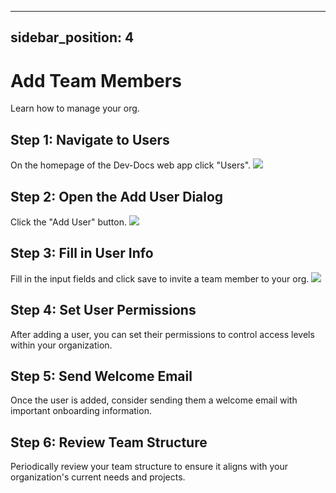 

  ---
sidebar_position: 4
---

# Add Team Members

Learn how to manage your org.

## Step 1: Navigate to Users

On the homepage of the Dev-Docs web app click "Users".
![](/img/add_team_members/step_1.png)

## Step 2: Open the Add User Dialog

Click the "Add User" button.
![](/img/add_team_members/step_2.png)

## Step 3: Fill in User Info

Fill in the input fields and click save to invite a team member to your org. 
![](/img/add_team_members/step_3.png)

## Step 4: Set User Permissions

After adding a user, you can set their permissions to control access levels within your organization.

## Step 5: Send Welcome Email

Once the user is added, consider sending them a welcome email with important onboarding information.

## Step 6: Review Team Structure

Periodically review your team structure to ensure it aligns with your organization's current needs and projects.

  